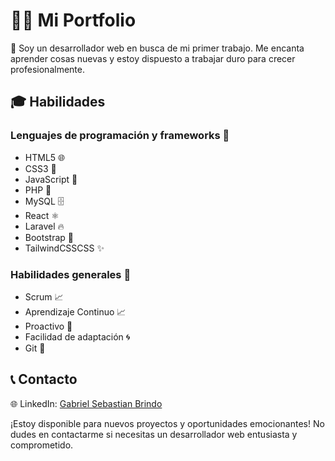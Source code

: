 # 👨‍💻 Mi Portfolio

🚀 Soy un desarrollador web en busca de mi primer trabajo. Me encanta aprender cosas nuevas y estoy dispuesto a trabajar duro para crecer profesionalmente.

## 🎓 Habilidades

### Lenguajes de programación y frameworks 🔨

-   HTML5 🌐
-   CSS3 🎨
-   JavaScript 🚀
-   PHP 🐘
-   MySQL 🗄️
-   React ⚛️
-   Laravel 🔥
-   Bootstrap 🎉
-   TailwindCSSCSS ✨

### Habilidades generales 🌟

-   Scrum 📈
-   Aprendizaje Continuo 📈
-   Proactivo 💪
-   Facilidad de adaptación 🌀
-   Git 🌲

## 📞 Contacto

🌐 LinkedIn: [Gabriel Sebastian Brindo](https://www.linkedin.com/in/gabrielsebastianbrindo)

¡Estoy disponible para nuevos proyectos y oportunidades emocionantes! No dudes en contactarme si necesitas un desarrollador web entusiasta y comprometido.
